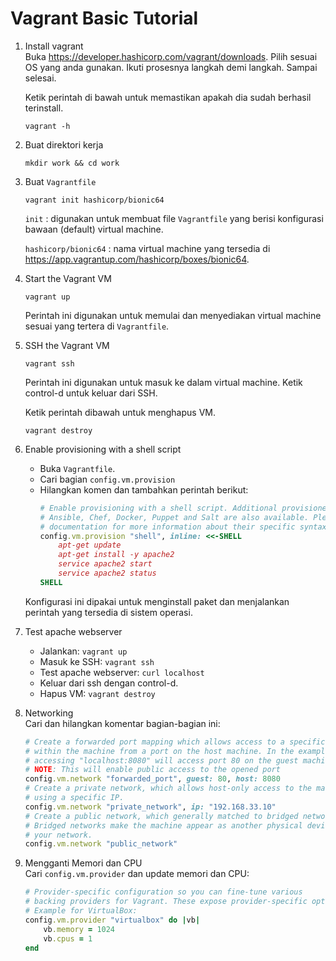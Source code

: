 # Vagrant Basic Tutorial

1. Install vagrant  
    Buka https://developer.hashicorp.com/vagrant/downloads. Pilih sesuai OS yang anda gunakan. Ikuti prosesnya langkah demi langkah. Sampai selesai.

    Ketik perintah di bawah untuk memastikan apakah dia sudah berhasil terinstall.
    ```
    vagrant -h
    ```

2. Buat direktori kerja
    ```
    mkdir work && cd work
    ```

3. Buat `Vagrantfile`
    ```
    vagrant init hashicorp/bionic64
    ```

    `init` : digunakan untuk membuat file `Vagrantfile` yang berisi konfigurasi bawaan (default) virtual machine.

    `hashicorp/bionic64` : nama virtual machine yang tersedia di https://app.vagrantup.com/hashicorp/boxes/bionic64.
 
4. Start the Vagrant VM 
    ```
    vagrant up
    ```
    Perintah ini digunakan untuk memulai dan menyediakan virtual machine sesuai yang tertera di `Vagrantfile`.

5. SSH the Vagrant VM
    ```
    vagrant ssh
    ```
    Perintah ini digunakan untuk masuk ke dalam virtual machine. Ketik control-d untuk keluar dari SSH.

    Ketik perintah dibawah untuk menghapus VM.
    ```
    vagrant destroy
    ```

6. Enable provisioning with a shell script  
    - Buka `Vagrantfile`. 
    - Cari bagian `config.vm.provision`
    - Hilangkan komen dan tambahkan perintah berikut:
        ```ruby
        # Enable provisioning with a shell script. Additional provisioners such as
        # Ansible, Chef, Docker, Puppet and Salt are also available. Please see the
        # documentation for more information about their specific syntax and use.
        config.vm.provision "shell", inline: <<-SHELL
            apt-get update
            apt-get install -y apache2
            service apache2 start
            service apache2 status
        SHELL
        ```
    Konfigurasi ini dipakai untuk menginstall paket dan menjalankan perintah yang tersedia di sistem operasi.

7. Test apache webserver
    - Jalankan: `vagrant up`
    - Masuk ke SSH: `vagrant ssh`
    - Test apache webserver: `curl localhost`
    - Keluar dari ssh dengan control-d.
    - Hapus VM: `vagrant destroy`

8. Networking  
    Cari dan hilangkan komentar bagian-bagian ini:
    ```ruby
    # Create a forwarded port mapping which allows access to a specific port
    # within the machine from a port on the host machine. In the example below,
    # accessing "localhost:8080" will access port 80 on the guest machine.
    # NOTE: This will enable public access to the opened port
    config.vm.network "forwarded_port", guest: 80, host: 8080
    # Create a private network, which allows host-only access to the machine
    # using a specific IP.
    config.vm.network "private_network", ip: "192.168.33.10"
    # Create a public network, which generally matched to bridged network.
    # Bridged networks make the machine appear as another physical device on
    # your network.
    config.vm.network "public_network"
    ```

9. Mengganti Memori dan CPU  
    Cari `config.vm.provider` dan update memori dan CPU:
    ```ruby
    # Provider-specific configuration so you can fine-tune various
    # backing providers for Vagrant. These expose provider-specific options.
    # Example for VirtualBox:
    config.vm.provider "virtualbox" do |vb|
        vb.memory = 1024
        vb.cpus = 1
    end
    ```
